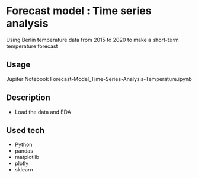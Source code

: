# Forecast model : Time series analysis
Using Berlin temperature data from 2015 to 2020 to make a short-term temperature forecast



Usage
--------
Jupiter Notebook Forecast-Model_Time-Series-Analysis-Temperature.ipynb


Description
--------
- Load the data and EDA




Used tech
--------
- Python
- pandas
- matplotlib
- plotly
- sklearn
